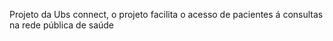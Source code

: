 Projeto  da Ubs connect, o projeto facilita o acesso de pacientes á consultas na rede pública de saúde
